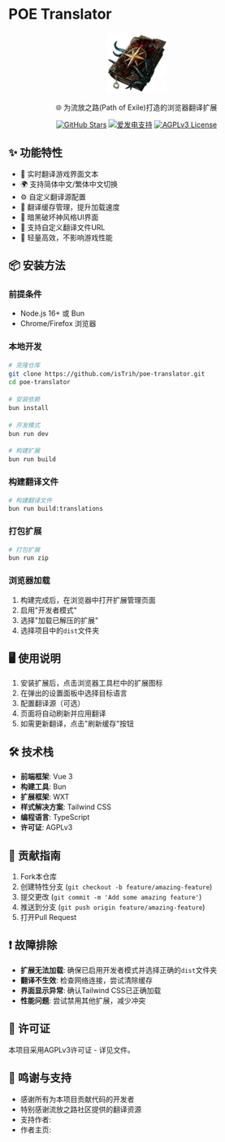 # POE Translator

<div align="center">
  <img src="assets/icon.png" width="120" alt="POE Translator Logo">
  <p>🌐 为流放之路(Path of Exile)打造的浏览器翻译扩展</p>
  <div>
    <a href="https://github.com/isTrih/poe-translator"><img src="https://img.shields.io/github/stars/isTrih/poe-translator?style=social" alt="GitHub Stars"></a>
    <a href="https://afdian.tv/a/istrih"><img src="https://img.shields.io/badge/爱发电-支持作者-orange" alt="爱发电支持"></a>
    <a href="https://www.gnu.org/licenses/agpl-3.0.html"><img src="https://img.shields.io/badge/License-AGPLv3-blue.svg" alt="AGPLv3 License"></a>
  </div>
</div>

## ✨ 功能特性

- 🔄 实时翻译游戏界面文本
- 🌍 支持简体中文/繁体中文切换
- ⚙️ 自定义翻译源配置
- 💾 翻译缓存管理，提升加载速度
- 🎨 暗黑破坏神风格UI界面
- 🔧 支持自定义翻译文件URL
- 🚀 轻量高效，不影响游戏性能

## 📦 安装方法

### 前提条件
- Node.js 16+ 或 Bun
- Chrome/Firefox 浏览器

### 本地开发
```bash
# 克隆仓库
git clone https://github.com/isTrih/poe-translator.git
cd poe-translator

# 安装依赖
bun install

# 开发模式
bun run dev

# 构建扩展
bun run build
```
### 构建翻译文件
```bash
# 构建翻译文件
bun run build:translations
```
### 打包扩展
```bash
# 打包扩展
bun run zip
```
### 浏览器加载
1. 构建完成后，在浏览器中打开扩展管理页面
2. 启用"开发者模式"
3. 选择"加载已解压的扩展"
4. 选择项目中的`dist`文件夹

## 🖥️ 使用说明

1. 安装扩展后，点击浏览器工具栏中的扩展图标
2. 在弹出的设置面板中选择目标语言
3. 配置翻译源（可选）
4. 页面将自动刷新并应用翻译
5. 如需更新翻译，点击"刷新缓存"按钮

## 🛠️ 技术栈
- **前端框架**: Vue 3
- **构建工具**: Bun
- **扩展框架**: WXT
- **样式解决方案**: Tailwind CSS
- **编程语言**: TypeScript
- **许可证**: AGPLv3

## 🤝 贡献指南
1. Fork本仓库
2. 创建特性分支 (`git checkout -b feature/amazing-feature`)
3. 提交更改 (`git commit -m 'Add some amazing feature'`)
4. 推送到分支 (`git push origin feature/amazing-feature`)
5. 打开Pull Request

## ❗ 故障排除
- **扩展无法加载**: 确保已启用开发者模式并选择正确的`dist`文件夹
- **翻译不生效**: 检查网络连接，尝试清除缓存
- **界面显示异常**: 确认Tailwind CSS已正确加载
- **性能问题**: 尝试禁用其他扩展，减少冲突

## 📄 许可证
本项目采用AGPLv3许可证 - 详见<mcfile name="LICENSE" path="/Users/trih/Downloads/poeProject/poe-translator/LICENSE"></mcfile>文件。

## 🙏 鸣谢与支持
- 感谢所有为本项目贡献代码的开发者
- 特别感谢流放之路社区提供的翻译资源
- 支持作者: <mcurl name="爱发电" url="https://afdian.tv/a/istrih"></mcurl>
- 作者主页: <mcurl name="踩蘑菇" url="https://www.caimogu.cc/author/istrih"></mcurl>

